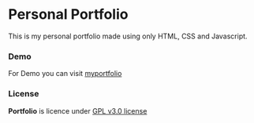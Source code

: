 # Personal Portfolio
This is my personal portfolio made using only HTML, CSS and Javascript.

### Demo
For Demo you can visit [myportfolio](https//hola.com)

### License
**Portfolio** is licence under [GPL v3.0 license](https://www.gnu.org/licenses/gpl-3.0.en.html)


